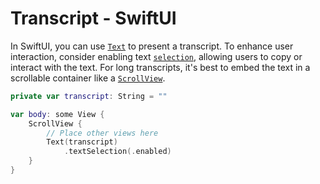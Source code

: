 # Transcript - SwiftUI

In SwiftUI, you can use [`Text`](https://developer.apple.com/documentation/swiftui/text) to present a transcript. To enhance user interaction, consider enabling text [`selection`](https://developer.apple.com/documentation/swiftui/view/textselection(_:)), allowing users to copy or interact with the text. For long transcripts, it's best to embed the text in a scrollable container like a [`ScrollView`](https://developer.apple.com/documentation/swiftui/scrollview).


```swift
private var transcript: String = ""

var body: some View {
    ScrollView {
        // Place other views here
        Text(transcript)
            .textSelection(.enabled)
    }
}
```
